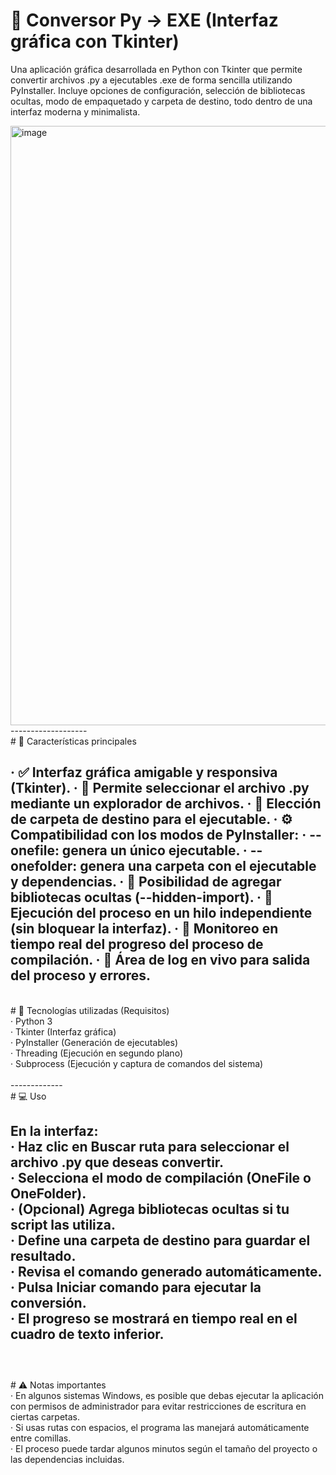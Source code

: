 # 🐍 Conversor Py → EXE (Interfaz gráfica con Tkinter)

Una aplicación gráfica desarrollada en Python con Tkinter que permite convertir archivos .py a ejecutables .exe de forma sencilla utilizando PyInstaller.
Incluye opciones de configuración, selección de bibliotecas ocultas, modo de empaquetado y carpeta de destino, todo dentro de una interfaz moderna y minimalista.<br>

<img width="749" height="959" alt="image" src="https://github.com/user-attachments/assets/aa284d5d-cd3c-4aae-a97c-58e386220ec7" />
<br>
-------------------
<br>
# 🚀 Características principales

· ✅ Interfaz gráfica amigable y responsiva (Tkinter).
· 📂 Permite seleccionar el archivo .py mediante un explorador de archivos.
· 📁 Elección de carpeta de destino para el ejecutable.
· ⚙️ Compatibilidad con los modos de PyInstaller:
  · --onefile: genera un único ejecutable.
  · --onefolder: genera una carpeta con el ejecutable y dependencias.
· 🧩 Posibilidad de agregar bibliotecas ocultas (--hidden-import).
· 🧵 Ejecución del proceso en un hilo independiente (sin bloquear la interfaz).
· 📜 Monitoreo en tiempo real del progreso del proceso de compilación.
· 💬 Área de log en vivo para salida del proceso y errores.
<br>
--------------
<br>
# 🧠 Tecnologías utilizadas (Requisitos)
<br>
· Python 3<br>
· Tkinter (Interfaz gráfica)<br>
· PyInstaller (Generación de ejecutables)<br>
· Threading (Ejecución en segundo plano)<br>
· Subprocess (Ejecución y captura de comandos del sistema)<br>
<br>
-------------
<br>
# 💻 Uso

**En la interfaz:**
<br>
· Haz clic en Buscar ruta para seleccionar el archivo .py que deseas convertir.<br>
· Selecciona el modo de compilación (OneFile o OneFolder).<br>
· (Opcional) Agrega bibliotecas ocultas si tu script las utiliza.<br>
· Define una carpeta de destino para guardar el resultado.<br>
· Revisa el comando generado automáticamente.<br>
· Pulsa Iniciar comando para ejecutar la conversión.<br>
· El progreso se mostrará en tiempo real en el cuadro de texto inferior.<br>
<br>
--------------
<br>
# ⚠️ Notas importantes
<br>
· En algunos sistemas Windows, es posible que debas ejecutar la aplicación con permisos de administrador para evitar restricciones de escritura en ciertas carpetas.<br>
· Si usas rutas con espacios, el programa las manejará automáticamente entre comillas.<br>
· El proceso puede tardar algunos minutos según el tamaño del proyecto o las dependencias incluidas.<br>
